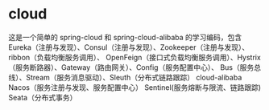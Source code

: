 # cloud
这是一个简单的 spring-cloud 和 spring-cloud-alibaba 的学习编码，包含Eureka（注册与发现）、Consul（注册与发现）、Zookeeper（注册与发现）、 ribbon（负载均衡服务调用）、
OpenFeign（接口式负载均衡服务调用）、Hystrix（服务断路器）、Gateway（路由网关）、Config（服务配置中心）、 Bus（服务总线）、Stream（服务消息驱动）、Sleuth（分布式链路跟踪） 
cloud-alibaba Nacos（服务注册与发现、服务配置中心） Sentinel(服务熔断与限流、链路跟踪) Seata（分布式事务）
